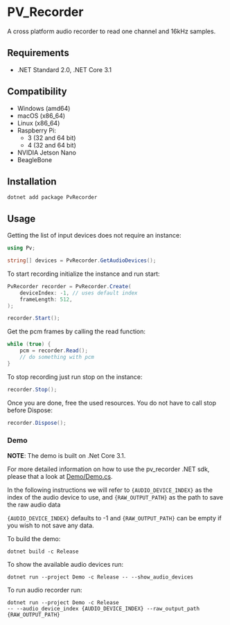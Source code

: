 # PV_Recorder

A cross platform audio recorder to read one channel and 16kHz samples.

## Requirements

- .NET Standard 2.0, .NET Core 3.1

## Compatibility

- Windows (amd64)
- macOS (x86_64)
- Linux (x86_64)
- Raspberry Pi:
    - 3 (32 and 64 bit)
    - 4 (32 and 64 bit)
- NVIDIA Jetson Nano
- BeagleBone

## Installation

```console
dotnet add package PvRecorder
```

## Usage

Getting the list of input devices does not require an instance:

```csharp
using Pv;

string[] devices = PvRecorder.GetAudioDevices();
```

To start recording initialize the instance and run start:

```csharp
PvRecorder recorder = PvRecorder.Create(
    deviceIndex: -1, // uses default index
    frameLength: 512,
);

recorder.Start();
```

Get the pcm frames by calling the read function:

```csharp
while (true) {
    pcm = recorder.Read();
    // do something with pcm
}
```

To stop recording just run stop on the instance:

```csharp
recorder.Stop();
```

Once you are done, free the used resources. You do not have to call stop before Dispose:

```csharp
recorder.Dispose();
```

### Demo

**NOTE**: The demo is built on .Net Core 3.1.

For more detailed information on how to use the pv_recorder .NET sdk, please that a look at [Demo/Demo.cs](Demo/Demo.cs). 

In the following instructions we will refer to  `{AUDIO_DEVICE_INDEX}` as the index of the audio device to use, and `{RAW_OUTPUT_PATH}` as the path to save the raw audio data 

`{AUDIO_DEVICE_INDEX}` defaults to -1 and `{RAW_OUTPUT_PATH}` can be empty if you wish to not save any data.

To build the demo:

```console
dotnet build -c Release
```

To show the available audio devices run:

```console
dotnet run --project Demo -c Release -- --show_audio_devices
```

To run audio recorder run:

```console
dotnet run --project Demo -c Release
-- --audio_device_index {AUDIO_DEVICE_INDEX} --raw_output_path {RAW_OUTPUT_PATH}
```

